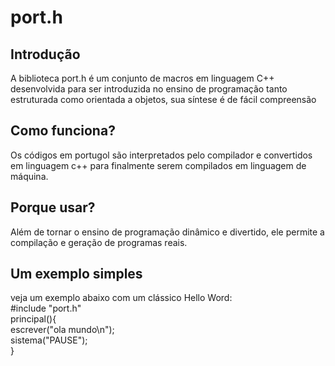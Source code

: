 # port.h
## Introdução
A biblioteca port.h é um conjunto de macros em linguagem C++ desenvolvida para ser introduzida no ensino de programação tanto estruturada como orientada a objetos, sua síntese é de fácil compreensão
## Como funciona?
Os códigos em portugol são interpretados pelo compilador e convertidos em linguagem c++ para finalmente serem compilados em linguagem de máquina.
## Porque usar?
Além de tornar o ensino de programação dinâmico e divertido, ele permite a compilação e geração de programas reais.
## Um exemplo simples
veja um exemplo abaixo com um clássico Hello Word: \
#include "port.h"            \
principal(){                  \
      escrever("ola mundo\n"); \
      sistema("PAUSE");            
       }                         
       
       
